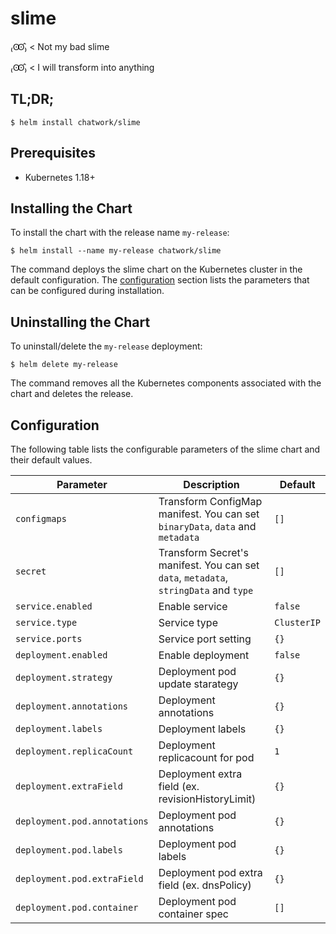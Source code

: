 # slime

₍Ꙭ̂₎ < Not my bad slime

₍Ꙭ̂₎ < I will transform into anything

## TL;DR;

```
$ helm install chatwork/slime
```

## Prerequisites

* Kubernetes 1.18+

## Installing the Chart


To install the chart with the release name `my-release`:

```
$ helm install --name my-release chatwork/slime
```

The command deploys the slime chart on the Kubernetes cluster in the default configuration. The [configuration](https://github.com/chatwork/charts/tree/master/slime#configuration) section lists the parameters that can be configured during installation.

## Uninstalling the Chart

To uninstall/delete the `my-release` deployment:

```
$ helm delete my-release
```

The command removes all the Kubernetes components associated with the chart and deletes the release.

## Configuration

The following table lists the configurable parameters of the slime chart and their default values.

|  Parameter | Description | Default |
| --- | --- | --- |
|  `configmaps` | Transform ConfigMap manifest. You can set `binaryData`, `data` and `metadata` | `[]` |
|  `secret` | Transform Secret's manifest. You can set `data`, `metadata`, `stringData` and `type` | `[]` |
| `service.enabled` | Enable service | `false` |
| `service.type` | Service type | `ClusterIP` |
| `service.ports` | Service port setting | `{} `|
| `deployment.enabled` | Enable deployment | `false` |
| `deployment.strategy` | Deployment pod update starategy | `{}` |
| `deployment.annotations` | Deployment annotations | `{}` |
| `deployment.labels` | Deployment labels | `{}` |
| `deployment.replicaCount` | Deployment replicacount for pod | `1`|
| `deployment.extraField` | Deployment extra field (ex. revisionHistoryLimit) | `{}`|
| `deployment.pod.annotations` | Deployment pod annotations | `{}`|
| `deployment.pod.labels` | Deployment pod labels | `{}`|
| `deployment.pod.extraField` | Deployment pod extra field (ex. dnsPolicy) | `{}`|
| `deployment.pod.container` | Deployment pod container spec | `[]`|

